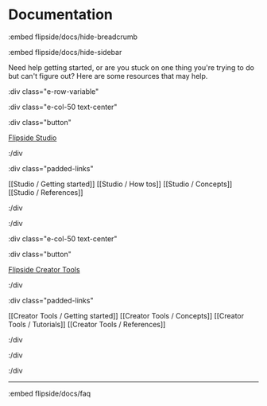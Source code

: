# Documentation

:embed flipside/docs/hide-breadcrumb

:embed flipside/docs/hide-sidebar

Need help getting started, or are you stuck on one thing you're trying to do but can't figure out? Here are some resources that may help.

:div class="e-row-variable"

:div class="e-col-50 text-center"

:div class="button"

[Flipside Studio](/docs/2022.1/studio)

:/div

:div class="padded-links"

[[Studio / Getting started]] [[Studio / How tos]] [[Studio / Concepts]] [[Studio / References]]

:/div

:/div

:div class="e-col-50 text-center"

:div class="button"

[Flipside Creator Tools](/docs/2022.1/creator-tools)

:/div

:div class="padded-links"

[[Creator Tools / Getting started]] [[Creator Tools / Concepts]] [[Creator Tools / Tutorials]] [[Creator Tools / References]]

:/div

:/div

:/div

---

:embed flipside/docs/faq
